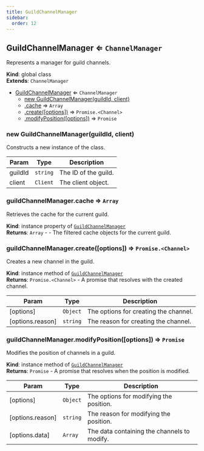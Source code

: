 ```yaml
---
title: GuildChannelManager
sidebar:
  order: 12
---
```




## GuildChannelManager ⇐ <code>ChannelManager</code>
Represents a manager for guild channels.

**Kind**: global class  
**Extends**: <code>ChannelManager</code>  

* [GuildChannelManager](#GuildChannelManager) ⇐ <code>ChannelManager</code>
    * [new GuildChannelManager(guildId, client)](#new_GuildChannelManager_new)
    * [.cache](#GuildChannelManager+cache) ⇒ <code>Array</code>
    * [.create([options])](#GuildChannelManager+create) ⇒ <code>Promise.&lt;Channel&gt;</code>
    * [.modifyPosition([options])](#GuildChannelManager+modifyPosition) ⇒ <code>Promise</code>

<a name="new_GuildChannelManager_new"></a>

### new GuildChannelManager(guildId, client)
Constructs a new instance of the class.


| Param | Type | Description |
| --- | --- | --- |
| guildId | <code>string</code> | The ID of the guild. |
| client | <code>Client</code> | The client object. |

<a name="GuildChannelManager+cache"></a>

### guildChannelManager.cache ⇒ <code>Array</code>
Retrieves the cache for the current guild.

**Kind**: instance property of [<code>GuildChannelManager</code>](#GuildChannelManager)  
**Returns**: <code>Array</code> - - The filtered cache objects for the current guild.  
<a name="GuildChannelManager+create"></a>

### guildChannelManager.create([options]) ⇒ <code>Promise.&lt;Channel&gt;</code>
Creates a new channel in the guild.

**Kind**: instance method of [<code>GuildChannelManager</code>](#GuildChannelManager)  
**Returns**: <code>Promise.&lt;Channel&gt;</code> - A promise that resolves with the created channel.  

| Param | Type | Description |
| --- | --- | --- |
| [options] | <code>Object</code> | The options for creating the channel. |
| [options.reason] | <code>string</code> | The reason for creating the channel. |

<a name="GuildChannelManager+modifyPosition"></a>

### guildChannelManager.modifyPosition([options]) ⇒ <code>Promise</code>
Modifies the position of channels in a guild.

**Kind**: instance method of [<code>GuildChannelManager</code>](#GuildChannelManager)  
**Returns**: <code>Promise</code> - A promise that resolves when the position is modified.  

| Param | Type | Description |
| --- | --- | --- |
| [options] | <code>Object</code> | The options for modifying the position. |
| [options.reason] | <code>string</code> | The reason for modifying the position. |
| [options.data] | <code>Array</code> | The data containing the channels to modify. |

